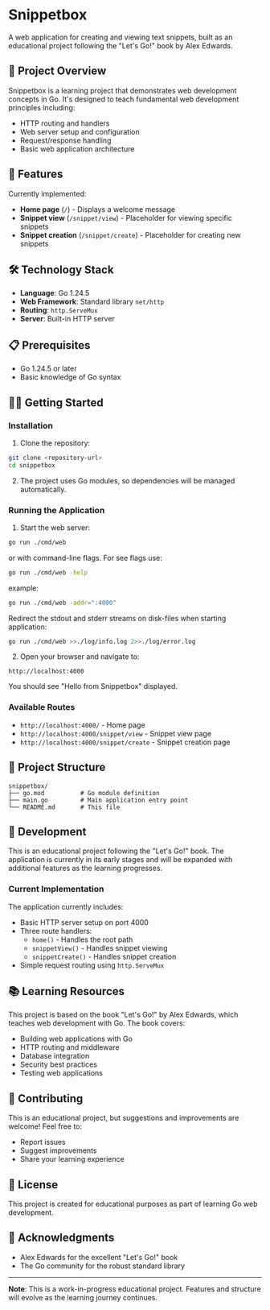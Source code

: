 # Snippetbox

A web application for creating and viewing text snippets, built as an educational project following the "Let's Go!" book by Alex Edwards.

## 🎯 Project Overview

Snippetbox is a learning project that demonstrates web development concepts in Go. It's designed to teach fundamental web development principles including:

- HTTP routing and handlers
- Web server setup and configuration
- Request/response handling
- Basic web application architecture

## 🚀 Features

Currently implemented:
- **Home page** (`/`) - Displays a welcome message
- **Snippet view** (`/snippet/view`) - Placeholder for viewing specific snippets
- **Snippet creation** (`/snippet/create`) - Placeholder for creating new snippets

## 🛠️ Technology Stack

- **Language**: Go 1.24.5
- **Web Framework**: Standard library `net/http`
- **Routing**: `http.ServeMux`
- **Server**: Built-in HTTP server

## 📋 Prerequisites

- Go 1.24.5 or later
- Basic knowledge of Go syntax

## 🏃‍♂️ Getting Started

### Installation

1. Clone the repository:
```bash
git clone <repository-url>
cd snippetbox
```

2. The project uses Go modules, so dependencies will be managed automatically.

### Running the Application

1. Start the web server:
```bash
go run ./cmd/web
```
or with command-line flags. For see flags use:
```bash
go run ./cmd/web -help
```

example:
```bash
go run ./cmd/web -addr=":4000"
```

Redirect the stdout and stderr streams on disk-files when starting application:
```bash
go run ./cmd/web >>./log/info.log 2>>./log/error.log
```

2. Open your browser and navigate to:
```
http://localhost:4000
```

You should see "Hello from Snippetbox" displayed.

### Available Routes

- `http://localhost:4000/` - Home page
- `http://localhost:4000/snippet/view` - Snippet view page
- `http://localhost:4000/snippet/create` - Snippet creation page

## 📁 Project Structure

```
snippetbox/
├── go.mod          # Go module definition
├── main.go         # Main application entry point
└── README.md       # This file
```

## 🔧 Development

This is an educational project following the "Let's Go!" book. The application is currently in its early stages and will be expanded with additional features as the learning progresses.

### Current Implementation

The application currently includes:
- Basic HTTP server setup on port 4000
- Three route handlers:
  - `home()` - Handles the root path
  - `snippetView()` - Handles snippet viewing
  - `snippetCreate()` - Handles snippet creation
- Simple request routing using `http.ServeMux`

## 📚 Learning Resources

This project is based on the book "Let's Go!" by Alex Edwards, which teaches web development with Go. The book covers:

- Building web applications with Go
- HTTP routing and middleware
- Database integration
- Security best practices
- Testing web applications

## 🤝 Contributing

This is an educational project, but suggestions and improvements are welcome! Feel free to:

- Report issues
- Suggest improvements
- Share your learning experience

## 📄 License

This project is created for educational purposes as part of learning Go web development.

## 🙏 Acknowledgments

- Alex Edwards for the excellent "Let's Go!" book
- The Go community for the robust standard library

---

**Note**: This is a work-in-progress educational project. Features and structure will evolve as the learning journey continues.
